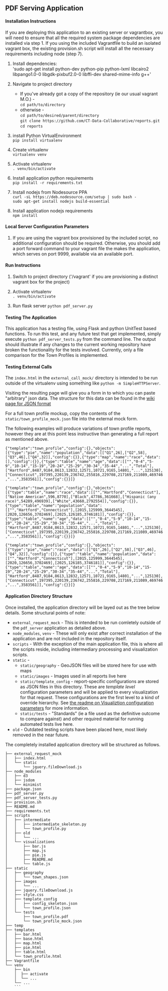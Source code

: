 ## PDF Serving Application

#### Installation Instructions

If you are deploying this application to an existing server or vagrantbox, you will need to ensure that all the required system package dependencies are installed via step 1. If you using the included Vagrantfile to build an isolated vagrant box, the existing provision.sh script will install all the necessary requirements including node (step 7).

1. Install dependencies:    
'sudo apt-get install python-dev python-pip python-lxml libcairo2 libpango1.0-0 libgdk-pixbuf2.0-0 libffi-dev shared-mime-info g++'


2. Navigate to project directory  
   + If you've already got a copy of the repository (ie our usual vagrant M.O.) -  
   `cd path/to/directory`  
   + otherwise -  
   `cd path/to/desired/parent/directory`  
   `git clone https://github.com/CT-Data-Collaborative/reports.git`  
   `cd reports`

3. install Python VirtualEnvironment  
`pip install virtualenv`  

4. Create virtualenv  
`virtualenv venv`  

5. Activate virtualenv  
`. venv/bin/activate`  

6. Install application python requirements  
`pip install -r requirements.txt`  

7. Install nodejs from Nodesource PPA  
`curl -sL https://deb.nodesource.com/setup | sudo bash -`  
`sudo apt-get install nodejs build-essential`  

8. Install application nodejs requirements  
`npm install`  

#### Local Server Configuration Parameters

1. If you are using the vagrant box provisioned by the included script, no additional configuration should be required. Otherwise, you should add a port forward command to your vagrant file the makes the application, which serves on port 9999, available via an available port. 

#### Run Instructions

1. Switch to project directory ('/vagrant' if you are provisioning a distinct vagrant box for the project)

2. Activate virtualenv  
`. venv/bin/activate`  

3. Run flask server
`python pdf_server.py`

#### Testing The Application  
This application has a testing file, using Flask and python UnitTest based functions. To run this test, and any future test that get implemented, simply execute `python pdf_server_tests.py` from the command line.  The output should illustrate if any changes to the current working repository have broken the functionality for the tests involved. Currently, only a file comparison for the Town Profiles is implemented.
  
#### Testing External Calls

The `index.html` in the `external_call_mock/` directory is intended to be run outside of the virtualenv using something like
`python -m SimpleHTTPServer`.

Visiting the resulting page will give you a form in to which you can paste "arbitrary" json data. The structure for this data can be found in the [wiki page for JSON format](https://github.com/CT-Data-Collaborative/reports/wiki/JSON-Format)

For a full town profile mockup, copy the contents of the `static/town_profile_mock.json` file into the external mock form.

The following examples will produce variations of town profile reports, however they are at this point less instructive than generating a full report as mentioned above.

`{"template":"town_profile","config":{},"objects":[{"type":"pie","name":"population","data":[["Q1",26],["Q2",58],["Q3",46],["Q4",32]],"config":{}},{"type":"map","name":"race","data":[],"config":{}},{"type":"table","name":"age","data":[["","0-4","5-9","10-14","15-19","20-24","25-29","30-34","35-44","...","Total"],["Hartford",8487,9184,8613,12832,12571,10721,9165,14801,"...",125130],["Connecticut",197395,220139,236742,255816,229708,217169,211089,469746,"...",3583561]],"config":{}}]}`

`{"template":"town_profile","config":{},"objects":[{"type":"table","name":"race","data":[["","Hartford","Connecticut"],["Native American",596,8770],["Black",47786,361668],["Hispanic (any race)",54289,496939],["White",43660,2792554]],"config":{}},{"type":"table","name":"population","data":[["","Hartford","Connecticut"],[2015,125999,3644545],[2020,126656,3702469],[2025,126185,3746181]],"config":{}},{"type":"table","name":"age","data":[["","0-4","5-9","10-14","15-19","20-24","25-29","30-34","35-44","...","Total"],["Hartford",8487,9184,8613,12832,12571,10721,9165,14801,"...",125130],["Connecticut",197395,220139,236742,255816,229708,217169,211089,469746,"...",3583561]],"config":{}}]}`

`{"template":"town_profile","config":{},"objects":[{"type":"pie","name":"race","data":[["Q1",26],["Q2",58],["Q3",46],["Q4",32]],"config":{}},{"type":"table","name":"population","data":[["","Hartford","Connecticut"],[2015,125999,3644545],[2020,126656,3702469],[2025,126185,3746181]],"config":{}},{"type":"table","name":"age","data":[["","0-4","5-9","10-14","15-19","20-24","25-29","30-34","35-44","...","Total"],["Hartford",8487,9184,8613,12832,12571,10721,9165,14801,"...",125130],["Connecticut",197395,220139,236742,255816,229708,217169,211089,469746,"...",3583561]],"config":{}}]}`

#### Application Directory Structure  
Once installed, the application directory will be layed out as the tree below details. Some structural points of note:
+ `external_request_mock` - This is intended to be run comletely outside of the `pdf_server` application as detailed above.  
+ `node_modules`, `venv` - These will only exist after correct installation of the application and are not included in the repository itself.
+ `scripts` - With the exception of the main application file, this is where all the scripts reside, including intermediary processing and visualization scripts.
+ `static` - 
   + `static/geography` - GeoJSON files will be stored here for use with maps
   + `static/images` - Images used in all reports live here
   + `static/template_config` - report-specific configurations are stored as JSON files in this directory. These are _template level_ configuration parameters and will be applied to every visualization for that request. These configurations are the first level to a kind of override hierarchy. See [the readme on Visualiztion configuration parameters](https://github.com/CT-Data-Collaborative/reports/blob/master/scripts/visualizations/README.md) for more information.
   + `static/tests` - "Standards" (ie a file used as the definitive outcome to compare against) and other required material for running automated tests live here.
+ `old` - Outdated testing scripts have been placed here, most likely removed in the near future.

The completely installed application directory will be structured as follows.  
```
├── external_request_mock
│   ├── index.html
│   └── static
│       └── jquery.fileDownload.js
├── node_modules
│   ├── d3
│   ├── jsdom
│   └── minimist
├── package.json
├── pdf_server.py
├── pdf_server_tests.py
├── provision.sh
├── README.md
├── requirements.txt
├── scripts
│   ├── intermediate
│   │   ├── intermediate_skeleton.py
│   │   └── town_profile.py
│   ├── old
│   │   └── ...
│   └── visualizations
│       ├── bar.js
│       ├── map.js
│       ├── pie.js
│       ├── README.md
│       └── table.js
├── static
│   ├── geography
│   │   └── town_shapes.json
│   ├── images
│   │   └── ... 
│   ├── jquery.fileDownload.js
│   ├── style.css
│   ├── template_config
│   │   ├── config_skeleton.json
│   │   └── town_profile.json
│   └── tests
│       ├── town_profile.pdf
│       └── town_profile_mock.json
├── temp
├── templates
│   ├── bar.html
│   ├── base.html
│   ├── map.html
│   ├── pie.html
│   ├── table.html
│   └── town_profile.html
├── Vagrantfile
└── venv
    ├── bin
    │  ├── activate
    │  └── ...
    └── ...
    ```
